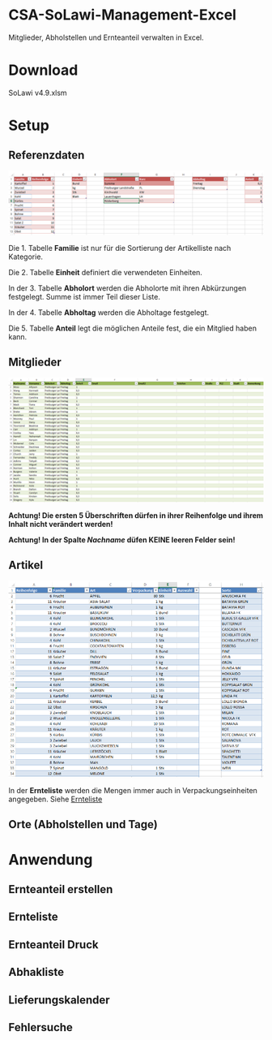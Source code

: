# CSA-SoLawi-Management-Excel
Mitglieder, Abholstellen und Ernteanteil verwalten in Excel.

# Download
SoLawi v4.9.xlsm

# Setup
## Referenzdaten
![Referenzdaten](/Screenshots/Referenzdaten.PNG)

Die 1. Tabelle **Familie** ist nur für die Sortierung der Artikelliste nach Kategorie.

Die 2. Tabelle **Einheit** definiert die verwendeten Einheiten.

In der 3. Tabelle **Abholort** werden die Abholorte mit ihren Abkürzungen festgelegt. Summe ist immer Teil dieser Liste.

In der 4. Tabelle **Abholtag** werden die Abholtage festgelegt.

Die 5. Tabelle **Anteil** legt die möglichen Anteile fest, die ein Mitglied haben kann.

## Mitglieder
![Mitglieder](/Screenshots/Mitglieder.PNG)

**Achtung! Die ersten 5 Überschriften dürfen in ihrer Reihenfolge und ihrem Inhalt nicht verändert werden!**

**Achtung! In der Spalte *Nachname* düfen KEINE leeren Felder sein!**

## Artikel
![Artikel](/Screenshots/Artikel.PNG)

In der **Ernteliste** werden die Mengen immer auch in Verpackungseinheiten angegeben. Siehe [Ernteliste](/README.md#ernteliste)
## Orte (Abholstellen und Tage)

# Anwendung
## Ernteanteil erstellen
## Ernteliste
## Ernteanteil Druck
## Abhakliste
## Lieferungskalender
## Fehlersuche
